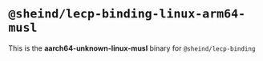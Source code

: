 # `@sheind/lecp-binding-linux-arm64-musl`

This is the **aarch64-unknown-linux-musl** binary for `@sheind/lecp-binding`
